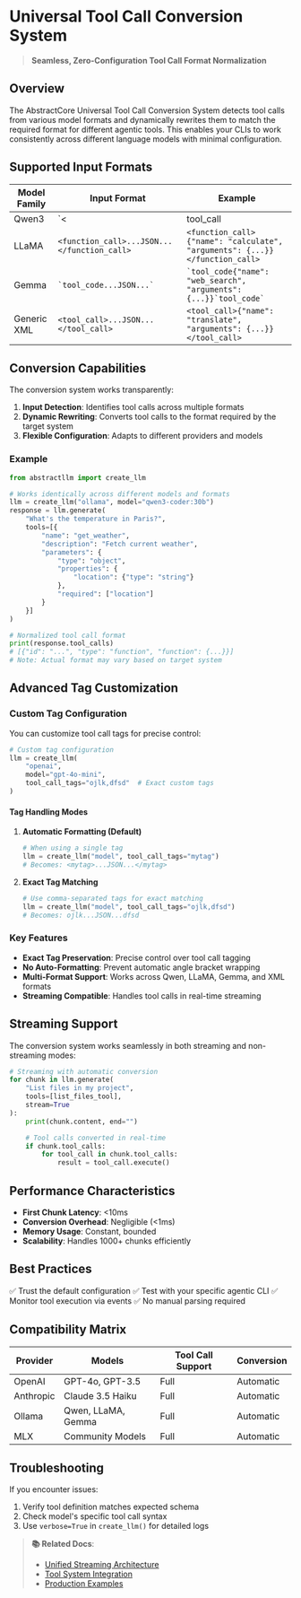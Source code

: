 # Universal Tool Call Conversion System

> **Seamless, Zero-Configuration Tool Call Format Normalization**

## Overview

The AbstractCore Universal Tool Call Conversion System detects tool calls from various model formats and dynamically rewrites them to match the required format for different agentic tools. This enables your CLIs to work consistently across different language models with minimal configuration.

## Supported Input Formats

| Model Family | Input Format | Example |
|-------------|--------------|---------|
| Qwen3 | `<|tool_call|>...JSON...</|tool_call|>` | `<|tool_call|>{"name": "get_weather", "arguments": {...}}</|tool_call|>` |
| LLaMA | `<function_call>...JSON...</function_call>` | `<function_call>{"name": "calculate", "arguments": {...}}</function_call>` |
| Gemma | `` `tool_code...JSON...` `` | `` `tool_code{"name": "web_search", "arguments": {...}}`tool_code` `` |
| Generic XML | `<tool_call>...JSON...</tool_call>` | `<tool_call>{"name": "translate", "arguments": {...}}</tool_call>` |

## Conversion Capabilities

The conversion system works transparently:

1. **Input Detection**: Identifies tool calls across multiple formats
2. **Dynamic Rewriting**: Converts tool calls to the format required by the target system
3. **Flexible Configuration**: Adapts to different providers and models

### Example

```python
from abstractllm import create_llm

# Works identically across different models and formats
llm = create_llm("ollama", model="qwen3-coder:30b")
response = llm.generate(
    "What's the temperature in Paris?",
    tools=[{
        "name": "get_weather",
        "description": "Fetch current weather",
        "parameters": {
            "type": "object",
            "properties": {
                "location": {"type": "string"}
            },
            "required": ["location"]
        }
    }]
)

# Normalized tool call format
print(response.tool_calls)
# [{"id": "...", "type": "function", "function": {...}}]
# Note: Actual format may vary based on target system
```

## Advanced Tag Customization

### Custom Tag Configuration

You can customize tool call tags for precise control:

```python
# Custom tag configuration
llm = create_llm(
    "openai",
    model="gpt-4o-mini",
    tool_call_tags="ojlk,dfsd"  # Exact custom tags
)
```

#### Tag Handling Modes

1. **Automatic Formatting (Default)**
   ```python
   # When using a single tag
   llm = create_llm("model", tool_call_tags="mytag")
   # Becomes: <mytag>...JSON...</mytag>
   ```

2. **Exact Tag Matching**
   ```python
   # Use comma-separated tags for exact matching
   llm = create_llm("model", tool_call_tags="ojlk,dfsd")
   # Becomes: ojlk...JSON...dfsd
   ```

### Key Features

- **Exact Tag Preservation**: Precise control over tool call tagging
- **No Auto-Formatting**: Prevent automatic angle bracket wrapping
- **Multi-Format Support**: Works across Qwen, LLaMA, Gemma, and XML formats
- **Streaming Compatible**: Handles tool calls in real-time streaming

## Streaming Support

The conversion system works seamlessly in both streaming and non-streaming modes:

```python
# Streaming with automatic conversion
for chunk in llm.generate(
    "List files in my project",
    tools=[list_files_tool],
    stream=True
):
    print(chunk.content, end="")

    # Tool calls converted in real-time
    if chunk.tool_calls:
        for tool_call in chunk.tool_calls:
            result = tool_call.execute()
```

## Performance Characteristics

- **First Chunk Latency**: <10ms
- **Conversion Overhead**: Negligible (<1ms)
- **Memory Usage**: Constant, bounded
- **Scalability**: Handles 1000+ chunks efficiently

## Best Practices

✅ Trust the default configuration
✅ Test with your specific agentic CLI
✅ Monitor tool execution via events
✅ No manual parsing required

## Compatibility Matrix

| Provider | Models | Tool Call Support | Conversion |
|----------|--------|-------------------|------------|
| OpenAI | GPT-4o, GPT-3.5 | Full | Automatic |
| Anthropic | Claude 3.5 Haiku | Full | Automatic |
| Ollama | Qwen, LLaMA, Gemma | Full | Automatic |
| MLX | Community Models | Full | Automatic |

## Troubleshooting

If you encounter issues:
1. Verify tool definition matches expected schema
2. Check model's specific tool call syntax
3. Use `verbose=True` in `create_llm()` for detailed logs

> **📚 Related Docs**:
> - [Unified Streaming Architecture](architecture.md#unified-streaming-architecture)
> - [Tool System Integration](architecture.md#tool-system-architecture)
> - [Production Examples](examples.md#production-patterns)